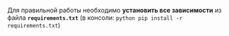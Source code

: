 Для правильной работы необходимо **установить все зависимости** из файла **```requirements.txt```** (в консоли: ```python pip install -r requirements.txt```)
